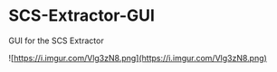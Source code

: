 # SCS-Extractor-GUI
GUI for the SCS Extractor

![https://i.imgur.com/Vlg3zN8.png](https://i.imgur.com/Vlg3zN8.png)
